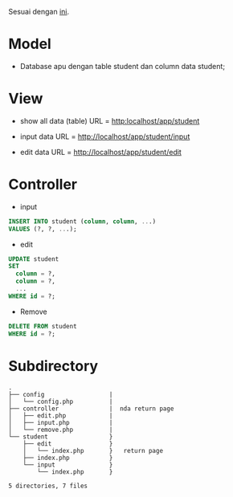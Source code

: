 Sesuai dengan [ini](../00%20-%20Intro/03%20-%20Web%20Development#web-app-dev-framework).
# Model
- Database apu dengan table student dan column data student;


# View
- show all  data (table)
URL = [http:localhost/app/student](http:localhost/student/app/)

- input data
URL = [http://localhost/app/student/input](http://localhost/student/app/input)

- edit data
URL = [http://localhost/app/student/edit](http://localhost/app/student/edit)

# Controller
- input
```sql
INSERT INTO student (column, column, ...)
VALUES (?, ?, ...);
```
- edit
```sql
UPDATE student
SET
  column = ?,
  column = ?,
  ...
WHERE id = ?;

```
- Remove
```sql
DELETE FROM student
WHERE id = ?;
```

# Subdirectory
```
.
├── config					|
│   └── config.php			|
├── controller				|  nda return page
│   ├── edit.php			|
│   ├── input.php			|
│   └── remove.php			|
└── student					}
    ├── edit				}
    │   └── index.php		}	return page 
    ├── index.php			}
    └── input				}
        └── index.php		}

5 directories, 7 files

```
